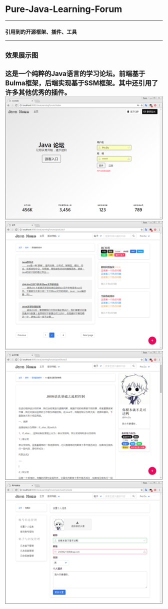 # Pure-Java-Learning-Forum
---
### 引用到的开源框架、插件、工具
---
## 效果展示图

这是一个纯粹的Java语言的学习论坛。前端基于Bulma框架，后端实现基于SSM框架。其中还引用了许多其他优秀的插件。
![首页](./src/main/resources/ForumSampleDiagram/index.png)
![帖子列表](./src/main/resources/ForumSampleDiagram/postList.png)
![帖子展示](./src/main/resources/ForumSampleDiagram/postShow.png)
![用户控制台](./src/main/resources/ForumSampleDiagram/userConsole.png)
---